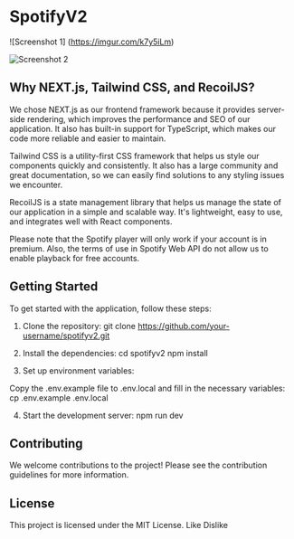 # SpotifyV2

<!-- Add screenshots of the application here -->
![Screenshot 1] (https://imgur.com/k7y5iLm)

![Screenshot 2](https://imgur.com/5eoAeH0)

## Why NEXT.js, Tailwind CSS, and RecoilJS?

We chose NEXT.js as our frontend framework because it provides server-side rendering, which improves the performance and SEO of our application. It also has built-in support for TypeScript, which makes our code more reliable and easier to maintain.

Tailwind CSS is a utility-first CSS framework that helps us style our components quickly and consistently. It also has a large community and great documentation, so we can easily find solutions to any styling issues we encounter.

RecoilJS is a state management library that helps us manage the state of our application in a simple and scalable way. It's lightweight, easy to use, and integrates well with React components.

Please note that the Spotify player will only work if your account is in premium. Also, the terms of use in Spotify Web API do not allow us to enable playback for free accounts.

## Getting Started

To get started with the application, follow these steps:

1. Clone the repository:
git clone https://github.com/your-username/spotifyv2.git


2. Install the dependencies:
cd spotifyv2
npm install


3. Set up environment variables:

Copy the .env.example file to .env.local and fill in the necessary variables:
cp .env.example .env.local


4. Start the development server:
npm run dev


## Contributing

We welcome contributions to the project! Please see the contribution guidelines for more information.

## License

This project is licensed under the MIT License.
Like
Dislike
